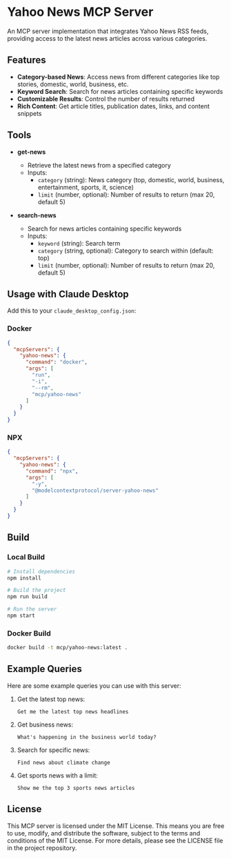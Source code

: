 # Yahoo News MCP Server

An MCP server implementation that integrates Yahoo News RSS feeds, providing access to the latest news articles across various categories.

## Features

- **Category-based News**: Access news from different categories like top stories, domestic, world, business, etc.
- **Keyword Search**: Search for news articles containing specific keywords
- **Customizable Results**: Control the number of results returned
- **Rich Content**: Get article titles, publication dates, links, and content snippets

## Tools

- **get-news**
  - Retrieve the latest news from a specified category
  - Inputs:
    - `category` (string): News category (top, domestic, world, business, entertainment, sports, it, science)
    - `limit` (number, optional): Number of results to return (max 20, default 5)

- **search-news**
  - Search for news articles containing specific keywords
  - Inputs:
    - `keyword` (string): Search term
    - `category` (string, optional): Category to search within (default: top)
    - `limit` (number, optional): Number of results to return (max 20, default 5)

## Usage with Claude Desktop

Add this to your `claude_desktop_config.json`:

### Docker

```json
{
  "mcpServers": {
    "yahoo-news": {
      "command": "docker",
      "args": [
        "run",
        "-i",
        "--rm",
        "mcp/yahoo-news"
      ]
    }
  }
}
```

### NPX

```json
{
  "mcpServers": {
    "yahoo-news": {
      "command": "npx",
      "args": [
        "-y",
        "@modelcontextprotocol/server-yahoo-news"
      ]
    }
  }
}
```

## Build

### Local Build

```bash
# Install dependencies
npm install

# Build the project
npm run build

# Run the server
npm start
```

### Docker Build

```bash
docker build -t mcp/yahoo-news:latest .
```

## Example Queries

Here are some example queries you can use with this server:

1. Get the latest top news:
   ```
   Get me the latest top news headlines
   ```

2. Get business news:
   ```
   What's happening in the business world today?
   ```

3. Search for specific news:
   ```
   Find news about climate change
   ```

4. Get sports news with a limit:
   ```
   Show me the top 3 sports news articles
   ```

## License

This MCP server is licensed under the MIT License. This means you are free to use, modify, and distribute the software, subject to the terms and conditions of the MIT License. For more details, please see the LICENSE file in the project repository.

